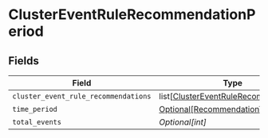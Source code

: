 # ClusterEventRuleRecommendationPeriod


## Fields

| Field                                                                                         | Type                                                                                          | Required                                                                                      | Description                                                                                   |
| --------------------------------------------------------------------------------------------- | --------------------------------------------------------------------------------------------- | --------------------------------------------------------------------------------------------- | --------------------------------------------------------------------------------------------- |
| `cluster_event_rule_recommendations`                                                          | list[[ClusterEventRuleRecommendation](../../models/shared/clustereventrulerecommendation.md)] | :heavy_minus_sign:                                                                            | N/A                                                                                           |
| `time_period`                                                                                 | [Optional[RecommendationTimePeriod]](../../models/shared/recommendationtimeperiod.md)         | :heavy_minus_sign:                                                                            | N/A                                                                                           |
| `total_events`                                                                                | *Optional[int]*                                                                               | :heavy_minus_sign:                                                                            | N/A                                                                                           |